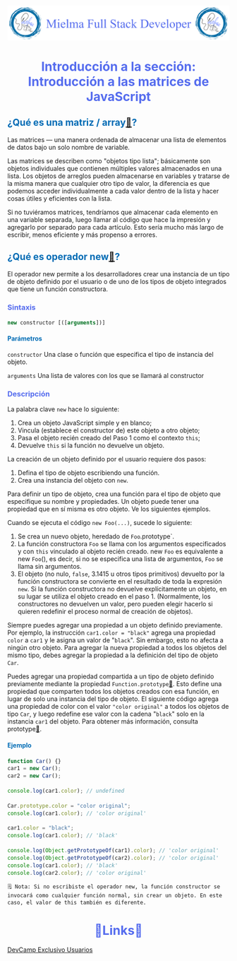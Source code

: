 ![Logo Mielma](/Logo/Logo_Encabezado.png)

# <center><b><font color="#556CEE">Introducción a la sección: Introducción a las matrices de JavaScript</font></b>
## <b><font color="#006cb5">¿Qué es una matriz / array[🔗](https://developer.mozilla.org/es/docs/Learn/JavaScript/First_steps/Arrays)?</font></b>

Las matrices — una manera ordenada de almacenar una lista de elementos de datos bajo un solo nombre de variable. 

Las matrices se describen como "objetos tipo lista"; básicamente son objetos individuales que contienen múltiples valores almacenados en una lista. Los objetos de arreglos pueden almacenarse en variables y tratarse de la misma manera que cualquier otro tipo de valor, la diferencia es que podemos acceder individualmente a cada valor dentro de la lista y hacer cosas útiles y eficientes con la lista.

Si no tuviéramos matrices, tendríamos que almacenar cada elemento en una variable separada, luego llamar al código que hace la impresión y agregarlo por separado para cada artículo. Esto sería mucho más largo de escribir, menos eficiente y más propenso a errores.

## <b><font color="#006cb5">¿Qué es operador new[🔗](https://developer.mozilla.org/es/docs/Web/JavaScript/Reference/Operators/new)?</font></b>

El operador new permite a los desarrolladores crear una instancia de un tipo de objeto definido por el usuario o de uno de los tipos de objeto integrados que tiene un función constructora.

### <font color="#556CEE">Sintaxis</font>

```js
new constructor [([arguments])]
```
#### <font color='#006cb5'>Parámetros</font>

`constructor`
Una clase o función que especifica el tipo de instancia del objeto.

`arguments`
Una lista de valores con los que se llamará al constructor

### <font color="#556CEE">Descripción</font>

La palabra clave `new` hace lo siguiente:

1. Crea un objeto JavaScript simple y en blanco;
2. Vincula (establece el constructor de) este objeto a otro objeto;
3. Pasa el objeto recién creado del Paso 1 como el contexto ``this``;
4. Devuelve ``this`` si la función no devuelve un objeto.

La creación de un objeto definido por el usuario requiere dos pasos:

1. Defina el tipo de objeto escribiendo una función.
2. Crea una instancia del objeto con `new`.

Para definir un tipo de objeto, crea una función para el tipo de objeto que especifique su nombre y propiedades. Un objeto puede tener una propiedad que en sí misma es otro objeto. Ve los siguientes ejemplos.

Cuando se ejecuta el código `new Foo(...)`, sucede lo siguiente:

1. Se crea un nuevo objeto, heredado de `Foo`.prototype`.
2. La función constructora `Foo` se llama con los argumentos especificados y con `this` vinculado al objeto recién creado. new `Foo` es equivalente a new `Foo`(), es decir, si no se especifica una lista de argumentos, `Foo` se llama sin argumentos.
3. El objeto (no nulo, `false`, 3.1415 u otros tipos primitivos) devuelto por la función constructora se convierte en el resultado de toda la expresión `new`. Si la función constructora no devuelve explícitamente un objeto, en su lugar se utiliza el objeto creado en el paso 1. (Normalmente, los constructores no devuelven un valor, pero pueden elegir hacerlo si quieren redefinir el proceso normal de creación de objetos).

Siempre puedes agregar una propiedad a un objeto definido previamente. Por ejemplo, la instrucción `car1.color = "black"` agrega una propiedad `color` a `car1` y le asigna un valor de "`black`". Sin embargo, esto no afecta a ningún otro objeto. Para agregar la nueva propiedad a todos los objetos del mismo tipo, debes agregar la propiedad a la definición del tipo de objeto `Car`.

Puedes agregar una propiedad compartida a un tipo de objeto definido previamente mediante la propiedad `Function.prototype`[🔗](https://developer.mozilla.org/en-US/docs/Web/JavaScript/Reference/Global_Objects/Function/prototype). Esto define una propiedad que comparten todos los objetos creados con esa función, en lugar de solo una instancia del tipo de objeto. El siguiente código agrega una propiedad de color con el valor `"color original"` a todos los objetos de tipo `Car`, y luego redefine ese valor con la cadena "`black`" solo en la instancia `car1` del objeto. Para obtener más información, consulta prototype[🔗](https://developer.mozilla.org/en-US/docs/Web/JavaScript/Reference/Global_Objects/Function/prototype).

#### <font color='#006cb5'>Ejemplo</font>

```js 
function Car() {}
car1 = new Car();
car2 = new Car();

console.log(car1.color); // undefined

Car.prototype.color = "color original";
console.log(car1.color); // 'color original'

car1.color = "black";
console.log(car1.color); // 'black'

console.log(Object.getPrototypeOf(car1).color); // 'color original'
console.log(Object.getPrototypeOf(car2).color); // 'color original'
console.log(car1.color); // 'black'
console.log(car2.color); // 'color original'
```

```
🗒️ Nota: Si no escribiste el operador new, la función constructor se invocará como cualquier función normal, sin crear un objeto. En este caso, el valor de this también es diferente.
```

# <center><b><font color="#556CEE">🔗Links🔗</font></b>

[DevCamp Exclusivo Usuarios](https://basque.devcamp.com/pt-full-stack-development-javascript-python-react/guide/introduction-javascript-arrays)  


